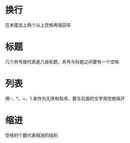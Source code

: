 # 换行
在末尾加上两个以上空格再按回车  
# 标题
几个井号就代表是几级标题，井号与标题之间要有一个空格
# 列表
用-、*、+、1.来作为无序和有序，要与后面的文字用空格隔开  
# 缩进
空格的个数代表缩进的级别
